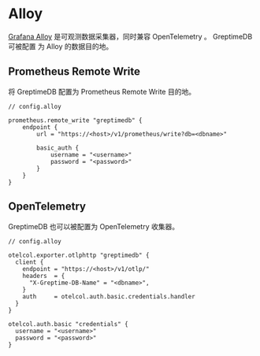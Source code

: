# Alloy

[Grafana Alloy](https://grafana.com/docs/alloy/latest/) 是可观测数据采集器，同时兼容 OpenTelemetry 。 GreptimeDB 可被配置
为 Alloy 的数据目的地。

## Prometheus Remote Write

将 GreptimeDB 配置为 Prometheus Remote Write 目的地。

```
// config.alloy

prometheus.remote_write "greptimedb" {
    endpoint {
        url = "https://<host>/v1/prometheus/write?db=<dbname>"

        basic_auth {
            username = "<username>"
            password = "<password>"
        }
    }
}
```

## OpenTelemetry

GreptimeDB 也可以被配置为 OpenTelemetry 收集器。

```
// config.alloy

otelcol.exporter.otlphttp "greptimedb" {
  client {
    endpoint = "https://<host>/v1/otlp/"
    headers  = {
      "X-Greptime-DB-Name" = "<dbname>",
    }
    auth     = otelcol.auth.basic.credentials.handler
  }
}

otelcol.auth.basic "credentials" {
  username = "<username>"
  password = "<password>"
}
```
